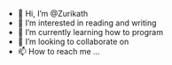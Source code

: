 - 👋 Hi, I’m @Zurikath
- 👀 I’m interested in reading and writing  
- 🌱 I’m currently learning how to program 
- 💞️ I’m looking to collaborate on  
- 📫 How to reach me ...

<!---
Zurikath/Zurikath is a ✨ special ✨ repository because its `README.md` (this file) appears on your GitHub profile.
You can click the Preview link to take a look at your changes.
--->
